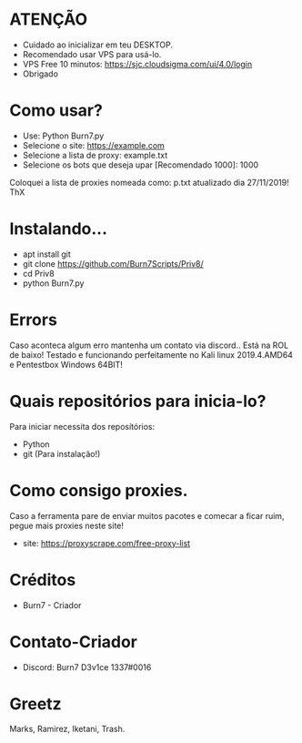 # ATENÇÃO

- Cuidado ao inicializar em teu DESKTOP.
- Recomendado usar VPS para usá-lo.
- VPS Free 10 minutos: https://sjc.cloudsigma.com/ui/4.0/login
- Obrigado



# Como usar?

- Use: Python Burn7.py
- Selecione o site: https://example.com
- Selecione a lista de proxy: example.txt
- Selecione os bots que deseja upar [Recomendado 1000]: 1000

Coloquei a lista de proxies nomeada como: p.txt atualizado dia 27/11/2019! ThX

# Instalando...

- apt install git
- git clone https://github.com/Burn7Scripts/Priv8/
- cd Priv8
- python Burn7.py



# Errors

Caso aconteca algum erro mantenha um contato via discord..
Está na ROL de baixo!
Testado e funcionando perfeitamente no Kali linux 2019.4.AMD64 e Pentestbox Windows 64BIT!



# Quais repositórios para inicia-lo?

Para iniciar necessita dos reposítórios:

- Python
- git (Para instalação!)




# Como consigo proxies.

Caso a ferramenta pare de enviar muitos pacotes e comecar a ficar ruim, pegue mais proxies neste site!

- site: https://proxyscrape.com/free-proxy-list




# Créditos

- Burn7 - Criador




# Contato-Criador

- Discord: Burn7 D3v1ce 1337#0016



# Greetz

Marks, Ramirez, Iketani, Trash.
